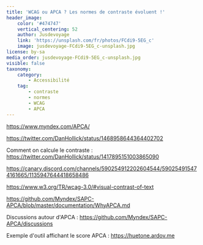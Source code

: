 ```yaml
---
title: 'WCAG ou APCA ? Les normes de contraste évoluent !'
header_image:
    color: '#474747'
    vertical_centering: 52
    author: Jusdevoyage
    link: 'https://unsplash.com/fr/photos/FCdi9-5EG_c'
    image: jusdevoyage-FCdi9-5EG_c-unsplash.jpg
license: by-sa
media_order: jusdevoyage-FCdi9-5EG_c-unsplash.jpg
visible: false
taxonomy:
    category:
        - Accessibilité
    tag:
        - contraste
        - normes
        - WCAG
        - APCA
---
```


https://www.myndex.com/APCA/

https://twitter.com/DanHollick/status/1468958644364402702

Comment on calcule le contraste : https://twitter.com/DanHollick/status/1417895151003865090

https://canary.discord.com/channels/590254912202604544/590254915474161665/1135947644418658486

https://www.w3.org/TR/wcag-3.0/#visual-contrast-of-text

https://github.com/Myndex/SAPC-APCA/blob/master/documentation/WhyAPCA.md

Discussions autour d'APCA : https://github.com/Myndex/SAPC-APCA/discussions

Exemple d'outil affichant le score APCA : https://huetone.ardov.me

